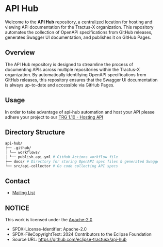 # API Hub

Welcome to the **API Hub** repository, a centralized location for hosting and viewing API documentation for the Tractus-X organization. This repository automates the collection of OpenAPI specifications from GitHub releases, generates Swagger UI documentation, and publishes it on GitHub Pages.

## Overview

The API Hub repository is designed to streamline the process of documenting APIs across multiple repositories within the Tractus-X organization. By automatically identifying OpenAPI specifications from GitHub releases, this repository ensures that the Swagger UI documentation is always up-to-date and accessible via GitHub Pages.

## Usage

In order to take advantage of api-hub automation and host your API please adhere your project to our [TRG 1.10 - Hosting API](https://eclipse-tractusx.github.io/docs/release/trg-1/trg-1-10)

## Directory Structure

```bash
api-hub/
├── .github/
│ └── workflows/
│ └── publish_api.yml # GitHub Actions workflow file
├── docs/ # Directory for storing OpenAPI spec files & generated Swagger UI documentation
└── src/api-collector # Go code collecting API specs
```

## Contact

- [Mailing List](https://accounts.eclipse.org/mailing-list/tractusx-dev)

## NOTICE

This work is licensed under the [Apache-2.0](https://www.apache.org/licenses/LICENSE-2.0).

- SPDX-License-Identifier: Apache-2.0
- SPDX-FileCopyrightText: 2024 Contributors to the Eclipse Foundation
- Source URL: https://github.com/eclipse-tractusx/api-hub